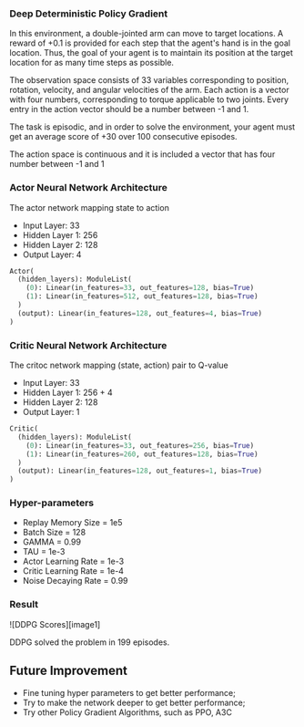 ### Deep Deterministic Policy Gradient

In this environment, a double-jointed arm can move to target locations. A reward of +0.1 is provided for each step that the agent's hand is in the goal location. Thus, the goal of your agent is to maintain its position at the target location for as many time steps as possible.

The observation space consists of 33 variables corresponding to position, rotation, velocity, and angular velocities of the arm. Each action is a vector with four numbers, corresponding to torque applicable to two joints. Every entry in the action vector should be a number between -1 and 1.

The task is episodic, and in order to solve the environment, your agent must get an average score of +30 over 100 consecutive episodes.

The action space is continuous and it is included a vector that has four number between -1 and 1


### Actor Neural Network Architecture

The actor network mapping state to action

- Input Layer: 33
- Hidden Layer 1: 256
- Hidden Layer 2: 128
- Output Layer: 4

```python
Actor(
  (hidden_layers): ModuleList(
    (0): Linear(in_features=33, out_features=128, bias=True)
    (1): Linear(in_features=512, out_features=128, bias=True)
  )
  (output): Linear(in_features=128, out_features=4, bias=True)
)
```



### Critic Neural Network Architecture

The critoc network mapping (state, action) pair to Q-value

- Input Layer: 33
- Hidden Layer 1: 256 + 4
- Hidden Layer 2: 128
- Output Layer: 1

~~~python
Critic(
  (hidden_layers): ModuleList(
    (0): Linear(in_features=33, out_features=256, bias=True)
    (1): Linear(in_features=260, out_features=128, bias=True)
  )
  (output): Linear(in_features=128, out_features=1, bias=True)
)
~~~



### Hyper-parameters

- Replay Memory Size = 1e5
- Batch Size = 128
- GAMMA = 0.99
- TAU = 1e-3
- Actor Learning Rate = 1e-3
- Critic Learning Rate = 1e-4
- Noise Decaying Rate = 0.99

### Result

![DDPG Scores][image1]

DDPG solved the problem in 199 episodes.


## Future Improvement

- Fine tuning hyper parameters to get better performance;
- Try to make the network deeper to  get better performance;
- Try other Policy Gradient Algorithms, such as PPO, A3C
